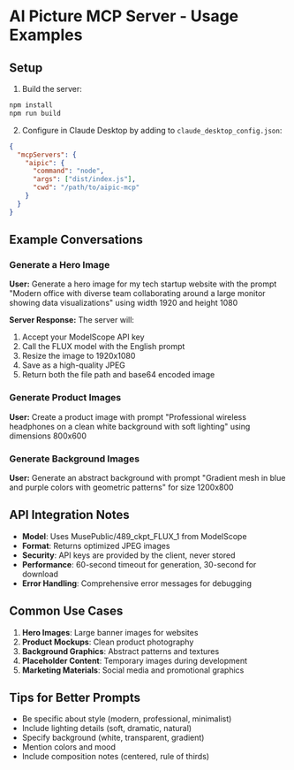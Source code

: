# AI Picture MCP Server - Usage Examples

## Setup

1. Build the server:
```bash
npm install
npm run build
```

2. Configure in Claude Desktop by adding to `claude_desktop_config.json`:
```json
{
  "mcpServers": {
    "aipic": {
      "command": "node",
      "args": ["dist/index.js"],
      "cwd": "/path/to/aipic-mcp"
    }
  }
}
```

## Example Conversations

### Generate a Hero Image

**User:** Generate a hero image for my tech startup website with the prompt "Modern office with diverse team collaborating around a large monitor showing data visualizations" using width 1920 and height 1080

**Server Response:** The server will:
1. Accept your ModelScope API key
2. Call the FLUX model with the English prompt
3. Resize the image to 1920x1080
4. Save as a high-quality JPEG
5. Return both the file path and base64 encoded image

### Generate Product Images

**User:** Create a product image with prompt "Professional wireless headphones on a clean white background with soft lighting" using dimensions 800x600

### Generate Background Images

**User:** Generate an abstract background with prompt "Gradient mesh in blue and purple colors with geometric patterns" for size 1200x800

## API Integration Notes

- **Model**: Uses MusePublic/489_ckpt_FLUX_1 from ModelScope
- **Format**: Returns optimized JPEG images
- **Security**: API keys are provided by the client, never stored
- **Performance**: 60-second timeout for generation, 30-second for download
- **Error Handling**: Comprehensive error messages for debugging

## Common Use Cases

1. **Hero Images**: Large banner images for websites
2. **Product Mockups**: Clean product photography
3. **Background Graphics**: Abstract patterns and textures  
4. **Placeholder Content**: Temporary images during development
5. **Marketing Materials**: Social media and promotional graphics

## Tips for Better Prompts

- Be specific about style (modern, professional, minimalist)
- Include lighting details (soft, dramatic, natural)
- Specify background (white, transparent, gradient)
- Mention colors and mood
- Include composition notes (centered, rule of thirds)